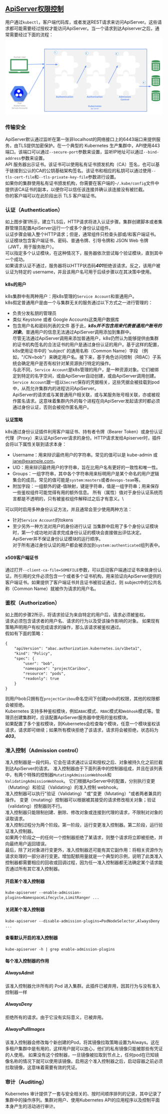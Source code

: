 ## [ApiServer权限控制](https://kubernetes.io/docs/concepts/security/controlling-access)
用户通过```kubectl```，客户端代码库，或者发送REST请求来访问ApiServer。这些请求都可能需要经过授权才能访问ApiServer。当一个请求到达Apiserver之后，通常需要经过下面的流程：
![alt text](../pictures/apiserver-access-control-overview.png)
### 传输安全
ApiServer默认通过监听在第一张非localhost的网络接口上的6443端口来提供服务，由TLS提供加密保护。在一个典型的 Kubernetes 生产集群中，API使用443端口。该端口可以通过```--secure-port```参数来设置，监听IP地址可以通过```--bind-address```参数来设置。\
API 服务器出示证书。该证书可以使用私有证书颁发机构（CA）签名，也可以基于链接到公认的CA的公钥基础架构签名。该证书和相应的私钥可以通过使用```--tls-cert-file```和```--tls-private-key-file```参数进行设置。\
如果你的集群使用私有证书颁发机构，你需要在客户端的```~/.kube/config```文件中提供该CA证书的副本，以便你可以信任该连接并确认该连接没有被拦截。\
你的客户端可以在此阶段出示 TLS 客户端证书。

### 认证（Authentication）
如上图步骤1所示，建立TLS后，HTTP请求将进入认证步骤。集群创建脚本或者集群管理员配置ApiServer运行一个或多个身份认证组件。\
认证步骤会输入整个HTTP请求；但是，通常组件只检查头部或/和客户端证书。\
认证模块包含客户端证书、密码、普通令牌、引导令牌和 JSON Web 令牌（JWT，用于服务账户）。\
可以指定多个认证模块，在这种情况下，服务器依次尝试每个验证模块，直到其中一个成功。\
如果请求认证不通过，服务器将以HTTP状态码***401***拒绝该请求。反之，该用户被认证为特定的 username，并且该用户名可用于后续步骤以在其决策中使用。 

#### k8s的用户
k8s集群中有两种用户：用k8s管理的```Service Account```和普通用户。\
k8s假定普通用户是由一个与集群无关的服务通过以下方式之一进行管理的：
- 负责分发私钥的管理员
- 类似 Keystone 或者 Google Accounts这类用户数据库
- 包含用户名和密码列表的文件
基于此，***k8s并不包含用来代表普通用户账号的对象***。普通用户的信息无法通过ApiServer调用添加到集群中。\
尽管无法通过ApiServer调用来添加普通用户，k8s仍然认为能够提供由集群的证书机构签名的合法证书的用户是通过身份认证的用户。基于这样的配置，k8s使用证书中的 'subject' 的通用名称（Common Name）字段 （例如，"/CN=bob"）来确定用户名。接下来，基于角色访问控制（RBAC）子系统会确定用户是否有权针对某资源执行特定的操作。\
与此不同，```Service Account```是k8s管理的用户，是一种资源对象。它们被绑定到特定的名字空间，或由ApiServer自动创建，或由ApiServer调用创建。```Service Account```跟一组以```Secret```保存的凭据相关，这些凭据会被挂载到pod中，从而允许集群内的进程访问ApiServer。\
ApiServer的请求或与某普通用户相关联，或与某服务账号相关联，亦或被视作匿名请求。这意味着集群内外的每个进程在向ApiServer发起请求时都必须通过身份认证，否则会被视作匿名用户。

#### 认证策略
k8s通过身份认证插件利用客户端证书、持有者令牌（Bearer Token）或身份认证代理（Proxy）来认证ApiServer请求的身份。HTTP请求发给Apiserver时，插件会将以下属性关联到请求本身：

- Username：用来辩识最终用户的字符串。常见的值可以是 kube-admin 或 jane@example.com。
- UID：用来辩识最终用户的字符串，旨在比用户名有更好的一致性和唯一性。
- Groups：一组字符串，其中各个字符串用来标明用户是某个命名的用户逻辑集合的成员。常见的值可能是```system:masters```或者```devops-team```等。
- 附加字段：一组额外的键-值映射，键是字符串，值是一组字符串；用来保存一些鉴权组件可能觉得有用的额外信息。
所有（属性）值对于身份认证系统而言都是不透明的，只有被鉴权组件解释过之后才有意义。\

可以同时启用多种身份认证方法，并且通常会至少使用两种方法：
- 针对```Service Account```的tokens
- 至少另外一种方法对用户的身份进行认证
当集群中启用了多个身份认证模块时，第一个成功地对请求完成身份认证的模块会直接做出评估决定。 ApiServer并不保证身份认证模块的运行顺序。\
对于所有通过身份认证的用户都会被添加到```system:authenticated```组列表中。
#### x509客户端证书
通过打开```--client-ca-file=SOMEFILE```参数，可以启动客户端通过证书来做身份认证。所引用的文件必须包含一个或者多个证书机构，用来验证向ApiServer提供的客户端证书。如果提供了客户端证书并且证书被验证通过，则 subject中的公共名称（Common Name）就被作为请求的用户名。
### 鉴权（Authorization）
如上图的步骤2所示，将请求验证为来自特定的用户后，请求必须被鉴权。\
请求必须包含请求者的用户名、请求的行为以及受该操作影响的对象。 如果现有策略声明用户有权完成请求的操作，那么该请求被鉴权通过。\
假如有下面的策略：
```json5
{
    "apiVersion": "abac.authorization.kubernetes.io/v1beta1",
    "kind": "Policy",
    "spec": {
        "user": "bob",
        "namespace": "projectCaribou",
        "resource": "pods",
        "readonly": true
    }
}
```
则用户bob只拥有在```projectCaribou```命名空间下创建pods的权限，其他的权限都会被拒绝。\
Kubernetes 支持多种鉴权模块，例如```ABAC```模式、```RBAC```模式和```Webhook```模式等。管理员创建集群时，应该配置ApiServer服务器中使用的鉴权模块。\
如果配置了多个鉴权模块，则Kubernetes会检查每个模块，任意一个模块鉴权该请求，请求即可继续；如果所有模块拒绝了该请求，请求将会被拒绝，状态码为***403***。

### 准入控制（Admission control）
准入控制器是一段代码，它会在请求通过认证和授权之后、对象被持久化之前拦截到达ApiServer的请求。
准入控制器由于下面列表中的控制器组成，并且在该列表中，有两个特殊的控制器```MutatingAdmissionWebhook```和```ValidatingAdmissionWebhook```。 
它们根据ApiServer中的配置，分别执行变更（Mutating）和验证（Validating）的准入控制 webhook。\
准入控制器可以执行"验证（Validating）"或"变更（Mutating）"或者两者兼具的操作。 
变更（mutating）控制器可以根据被其接受的请求修改相关对象；验证（validating）控制器则不行。\
准入控制器只能限制创建、删除、修改对象或连接到代理的请求，不限制对对象的读取请求。\
准入控制过程分为两个阶段。第一阶段，运行变更准入控制器。第二阶段，运行验证准入控制器。\
如果两个阶段之一的任何一个控制器拒绝了某请求，则整个请求将立即被拒绝，并向最终用户返回错误。\
最后，除了对对象进行变更外，准入控制器还可能有其它副作用：将相关资源作为请求处理的一部分进行变更。增加配额用量就是一个典型的示例，说明了此类准入控制器都需要相应的回收或回调过程，因为任一准入控制器都无法确定某个请求能否通过所有其它准入控制器。

#### 开启某个准入控制器
```shell script
kube-apiserver --enable-admission-plugins=NamespaceLifecycle,LimitRanger ...
```

#### 关闭某个准入控制器
```shell script
kube-apiserver --disable-admission-plugins=PodNodeSelector,AlwaysDeny ...
```
#### 查看默认开启的准入控制器
```shell script
kube-apiserver -h | grep enable-admission-plugins
```
#### 每个准入控制器的作用
##### AlwaysAdmit
该准入控制器允许所有的 Pod 进入集群。此插件已被弃用，因其行为与没有准入控制器一样
##### AlwaysDeny
拒绝所有的请求。由于它没有实际意义，已被弃用。
##### AlwaysPullImages
该准入控制器会修改每个新创建的Pod，将其镜像拉取策略设置为Always。这在多租户集群中是有用的，这样用户就可以放心，他们的私有镜像只能被那些有凭证的人使用。
如果没有这个控制器，一旦镜像被拉取到节点上，任何pod在已知镜像名称的情况下就可以使用该镜像。启用这个准入控制器之后，启动容器之前必须拉取镜像，这意味着需要有效的凭证。
##### 
                                               





### 审计（Auditing）
Kubernetes 审计提供了一套与安全相关的、按时间顺序排列的记录，其中记录了集群中的操作序列。集群对用户、使用Kubernetes API的应用程序以及控制平面本身产生的活动进行审计。